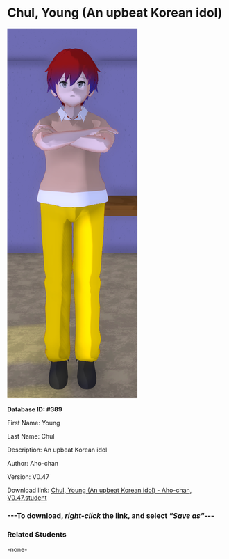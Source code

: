 # Chul, Young (An upbeat Korean idol)

<img src="Files/Chul, Young (An upbeat Korean idol).png" title="Chul, Young (An upbeat Korean idol) - Aho-chan, V0.47">

**Database ID: #389**

First Name: Young

Last Name: Chul

Description: An upbeat Korean idol

Author: Aho-chan

Version: V0.47

Download link: <a href="https://raw.githubusercontent.com/Arbiter1223/Daigaku-Gurashi-Custom-Students/master/Students/Files/Chul%2C%20Young%20(An%20upbeat%20Korean%20idol)%20-%20Aho-chan%2C%20V0.47.student">Chul, Young (An upbeat Korean idol) - Aho-chan, V0.47.student</a>

### ---**To download, _right-click_ the link, and select _"Save as"_**---

### Related Students

-none-
